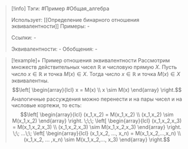> [!info]
> Тэги: #Пример #Общая_алгебра  
> 
> Использует: [[Определение бинарного отношения эквивалентности]]
> Примеры: *-*
> 
> Ссылки: *-*
> 
> Эквивалентности: *-*
> Обобщения: *-*

> [!example]+ Пример отношения эквивалентности
> Рассмотрим множеств действительных чисел $\mathbb{R}$ и числовую прямую $X$. Пусть число $x \in \mathbb{R}$ и точка $M(x) \in X$. Тогда число $x \in \mathbb{R}$ и точка $M(x) \in X$ эквивалентны. $$\left[ \begin{array}{lcl} x = M(x) \\ x \sim M(x) \end{array} \right.$$
> Аналогичные рассуждения можно перенести и на пары чисел и на числовые кортежи, то есть: $$\left[ \begin{array}{lcl} (x_1,x_2) = M(x_1,x_2) \\ (x_1,x_2) \sim M(x_1,x_2) \end{array} \right. \;\;\; \left[ \begin{array}{lcl} (x_1,x_2,x_3) = M(x_1,x_2,x_3) \\ (x_1,x_2,x_3) \sim M(x_1,x_2,x_3) \end{array} \right. \;\; ...\;\; \left[ \begin{array}{lcl} (x_1,x_2, ..., x_n) = M(x_1,x_2,...,x_n) \\ (x_1,x_2, ... ,x_n) \sim M(x_1,x_2,..., x_3) \end{array} \right.$$